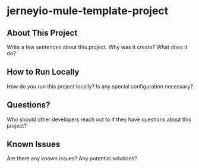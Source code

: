 # jerneyio-mule-template-project

## About This Project

Write a few sentences about this project. Why was it create? What does it do?

## How to Run Locally

How do you run this project locally? Is any special configuration necessary?

## Questions?

Who should other developers reach out to if they have questions about this project?

## Known Issues

Are there any known issues? Any potential solutions?

